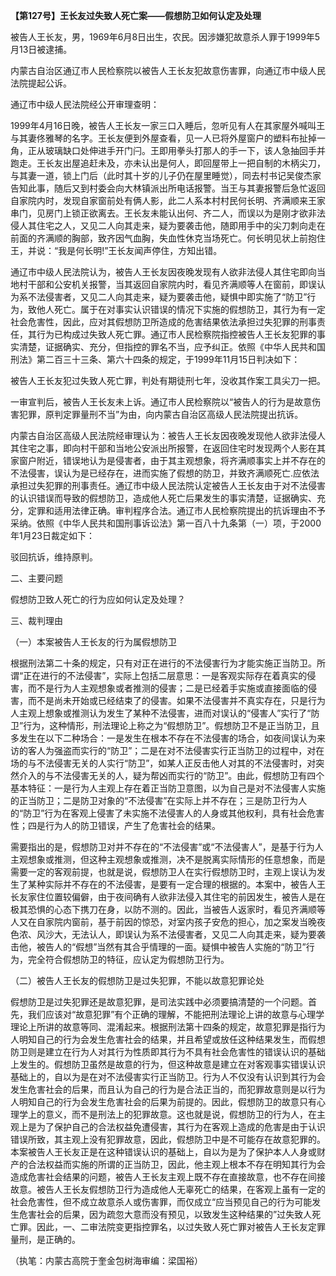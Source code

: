 **【第127号】王长友过失致人死亡案——假想防卫如何认定及处理**

被告人王长友，男，1969年6月8日出生，农民。因涉嫌犯故意杀人罪于1999年5月13日被逮捕。

内蒙古自治区通辽市人民检察院以被告人王长友犯故意伤害罪，向通辽市中级人民法院提起公诉。

通辽市中级人民法院经公开审理查明：

1999年4月16日晚，被告人王长友一家三口入睡后，忽听见有人在其家屋外喊叫王与其妻佟雅琴的名字。王长友便到外屋查看，见一人已将外屋窗户的塑料布扯掉一角，正从玻璃缺口处伸进手开门闩。王即用拳头打那人的手一下，该人急抽回手并跑走。王长友出屋追赶未及，亦未认出是何人，即回屋带上一把自制的木柄尖刀，与其妻一道，锁上门后（此时其十岁的儿子仍在屋里睡觉），同去村书记吴俊杰家告知此事，随后又到村委会向大林镇派出所电话报警。当王与其妻报警后急忙返回自家院内时，发现自家窗前处有俩人影，此二人系本村村民何长明、齐满顺来王家串门，见房门上锁正欲离去。王长友未能认出何、齐二人，而误以为是刚才欲非法侵人其住宅之人，又见二人向其走来，疑为要袭击他，随即用手中的尖刀刺向走在前面的齐满顺的胸部，致齐因气血胸，失血性休克当场死亡。何长明见状上前抱住王，并说：“我是何长明!”王长友闻声停住，方知出错。

通辽市中级人民法院认为，被告人王长友因夜晚发现有人欲非法侵人其住宅即向当地村干部和公安机关报警，当其返回自家院内时，看见齐满顺等人在窗前，即误认为系不法侵害者，又见二人向其走来，疑为要袭击他，疑惧中即实施了“防卫”行为，致他人死亡。属于在对事实认识错误的情况下实施的假想防卫，其行为有一定社会危害性，因此，应对其假想防卫所造成的危害结果依法承担过失犯罪的刑事责任，其行为已构成过失致人死亡罪。通辽市人民检察院指控被告人王长友犯罪的事实清楚，证据确实、充分，但指控的罪名不当，应予纠正。依照《中华人民共和国刑法》第二百三十三条、第六十四条的规定，于1999年11月15日判决如下：

被告人王长友犯过失致人死亡罪，判处有期徒刑七年，没收其作案工具尖刀一把。

一审宣判后，被告人王长友未上诉。通辽市人民检察院以“被告人的行为是故意伤害犯罪，原判定罪量刑不当”为由，向内蒙古自治区高级人民法院提出抗诉。

内蒙古自治区高级人民法院经审理认为：被告人王长友因夜晚发现他人欲非法侵人其住宅之事，即向村干部和当地公安派出所报警，在返回住宅时发现两个人影在其家窗户附近，错误地认为是侵害者，由于其主观想象，将齐满顺事实上并不存在的不法侵害，误认为是已经存在，进而实施了假想的防卫，并致齐满顺死亡.应依法承担过失犯罪的刑事责任。通辽市中级人民法院认定被告人王长友由于对不法侵害的认识错误而导致的假想防卫，造成他人死亡后果发生的事实清楚，证据确实、充分，定罪和适用法律正确。审判程序合法。通辽市人民检察院提出的抗诉理由不予采纳。依照《中华人民共和国刑事诉讼法》第一百八十九条第（一）项，于2000年1月23日裁定如下：

驳回抗诉，维持原判。

二、主要问题

假想防卫致人死亡的行为应如何认定及处理？

三、裁判理由

（一）本案被告人王长友的行为属假想防卫

根据刑法第二十条的规定，只有对正在进行的不法侵害行为才能实施正当防卫。所谓“正在进行的不法侵害”，实际上包括二层意思：一是客观实际存在着真实的侵害，而不是行为人主观想象或者推测的侵害；二是已经着手实施或直接面临的侵害，而不是尚未开始或已经结束了的侵害。如果不法侵害并不真实存在，只是行为人主观上想象或推测认为发生了某种不法侵害，进而对误认的“侵害人”实行了“防卫”行为，这种情形，刑法理论上称之为“假想防卫”。假想防卫不是正当防卫，且多发生在以下二种场合：一是发生在根本不存在不法侵害的场合，如夜间误认为来访的客人为强盗而实行的“防卫”；二是在对不法侵害实行正当防卫的过程中，对在场的与不法侵害无关的人实行“防卫”，如某人正反击他人对其的不法侵害时，对突然介入的与不法侵害无关的人，疑为帮凶而实行的“防卫”。由此，假想防卫有四个基本特征：一是行为人主观上存在着正当防卫意图，以为自己是对不法侵害人实施的正当防卫；二是防卫对象的“不法侵害”在实际上并不存在；三是防卫行为人的“防卫”行为在客观上侵害了未实施不法侵害人的人身或其他权利，具有社会危害性；四是行为人的防卫错误，产生了危害社会的结果。

需要指出的是，假想防卫对并不存在的“不法侵害”或“不法侵害人”，是基于行为人主观想象或推测，但这种主观想象或推测，决不是脱离实际情形的任意想象，而是需要一定的客观前提，也就是说，假想防卫人在实行假想防卫时，主观上误认为发生了某种实际并不存在的不法侵害，是要有一定合理的根据的。本案中，被告人王长友家住位置较偏僻，由于夜间确有人欲非法侵入其住宅的前因发生，被告人是在极其恐惧的心态下携刀在身，以防不测的。因此，当被告人返家时，看见齐满顺等人又在自家院内窗前，基于前因的惊恐，对室内孩子安危的担心，加之案发当晚夜色浓、风沙大，无法认人，即误认为系不法侵害者，又见二人向其走来，疑为要袭击他，被告人的“假想”当然有其合乎情理的一面。疑惧中被告人实施的“防卫”行为，完全符合假想防卫的特征，应认定为假想防卫行为。

（二）被告人王长友的假想防卫是过失犯罪，不能以故意犯罪论处

假想防卫是过失犯罪还是故意犯罪，是司法实践中必须要搞清楚的一个问题。首先，我们应该对“故意犯罪”有个正确的理解，不能把刑法理论上讲的故意与心理学理论上所讲的故意等同、混淆起来。根据刑法第十四条的规定，故意犯罪是指行为人明知自己的行为会发生危害社会的结果，并且希望或放任这种结果发生，而假想防卫则是建立在行为人对其行为性质即其行为不具有社会危害性的错误认识的基础上发生的。假想防卫虽然是故意的行为，但这种故意是建立在对客观事实错误认识基础上的，自以为是在对不法侵害实行正当防卫。行为人不仅没有认识到其行为会发生危害社会的后果，而且认为自己的行为是合法正当的，而犯罪故意则是以行为人明知自己的行为会发生危害社会的后果为前提的。因此，假想防卫的故意只有心理学上的意义，而不是刑法上的犯罪故意。这也就是说，假想防卫的行为人，在主观上是为了保护自己的合法权益免遭侵害，其行为在客观上造成的危害是由于认识错误所致，其主观上没有犯罪故意，因此，假想防卫中是不可能存在故意犯罪的。本案被告人王长友正是在这种错误认识的基础上，自以为是为了保护本人人身或财产的合法权益而实施的所谓的正当防卫，因此，他主观上根本不存在明知其行为会造成危害社会结果的问题，被告人王长友主观上既不存在直接故意，也不存在间接故意。被告人王长友假想防卫行为造成他人无辜死亡的结果，在客观上虽有一定的社会危害性，但不成立故意杀人或伤害罪，而仅成立“应当预见自己的行为可能发生危害社会的后果，因为疏忽大意而没有预见，以致发生这种结果的”过失致人死亡罪。因此，一、二审法院变更指控罪名，以过失致人死亡罪对被告人王长友定罪量刑，是正确的。

（执笔：内蒙古高院于奎金包树海审编：梁国裕）